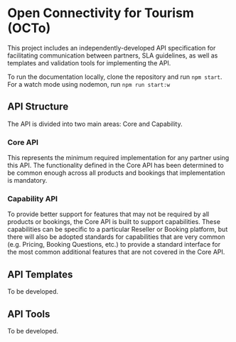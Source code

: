 # Open Connectivity for Tourism (OCTo)

This project includes an independently-developed API specification for facilitating communication between partners, SLA guidelines, as well as templates and validation tools for implementing the API.

To run the documentation locally, clone the repository and run `npm start`. For a watch mode using nodemon, run `npm run start:w`

## API Structure

The API is divided into two main areas: Core and Capability.

### Core API

This represents the minimum required implementation for any partner using this API. The functionality defined in the Core API has been determined to be common enough across all products and bookings that implementation is mandatory.

### Capability API

To provide better support for features that may not be required by all products or bookings, the Core API is built to support capabilities. These capabilities can be specific to a particular Reseller or Booking platform, but there will also be adopted standards for capabilities that are very common (e.g. Pricing, Booking Questions, etc.) to provide a standard interface for the most common additional features that are not covered in the Core API.

## API Templates

To be developed.

## API Tools

To be developed.
